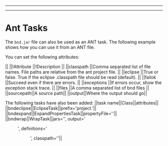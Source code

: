 ___
___
# Ant Tasks

The `bnd.jar` file can also be used as an ANT task. The following example shows how you can use it from an ANT file.

 <target name="build"> 
   <taskdef resource="aQute/bnd/ant/taskdef.properties"
      classpath="bnd.jar"/> 
   <bnd 
      classpath="src" 
      eclipse="true" 
      failok="false" 
      exceptions="true" 
      files="test.bnd"/> 
 </target>

You can set the following attributes:

||
||!Attribute ||!Description ||
||classpath ||Comma separated list of file names. File paths are relative from the ant project file. ||
||eclipse ||True or false. True if the eclipse .classpath file should be read (default). ||
||failok ||Succeed even if there are errors. ||
||exceptions ||If errors occur, show the exception stack trace. ||
||files ||A comma separated list of bnd files ||
||sourcepath||A source path||
||output||Where the output should go||

The following tasks have also been added:
||task name||Class||attributes||
||bndeclipse||EclipseTask||prefix='project.'||
||bndexpand||ExpandPropertiesTask||propertyFile='<file>'||
||bndwrap||WrapTask||jars='<list>', output='<dir>', definitions='<dir>', classpath='<file-list>'||
